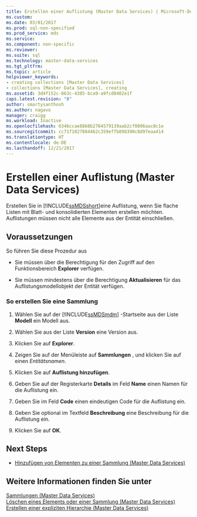 ```yaml
---
title: Erstellen einer Auflistung (Master Data Services) | Microsoft-Dokumentation
ms.custom: 
ms.date: 03/01/2017
ms.prod: sql-non-specified
ms.prod_service: mds
ms.service: 
ms.component: non-specific
ms.reviewer: 
ms.suite: sql
ms.technology: master-data-services
ms.tgt_pltfrm: 
ms.topic: article
helpviewer_keywords:
- creating collections [Master Data Services]
- collections [Master Data Services], creating
ms.assetid: 3d4f152c-863c-4385-bca9-a9fcd0402e1f
caps.latest.revision: "8"
author: smartysanthosh
ms.author: nagavo
manager: craigg
ms.workload: Inactive
ms.openlocfilehash: 6346ccae8860b2704579139aab2cf0096aac0c1e
ms.sourcegitcommit: cc71f1027884462c359effb898390c8d97eaa414
ms.translationtype: HT
ms.contentlocale: de-DE
ms.lasthandoff: 12/21/2017
---
```

# <a name="create-a-collection-master-data-services"></a>Erstellen einer Auflistung (Master Data Services)
  Erstellen Sie in [!INCLUDE[ssMDSshort](../includes/ssmdsshort-md.md)]eine Auflistung, wenn Sie flache Listen mit Blatt- und konsolidierten Elementen erstellen möchten. Auflistungen müssen nicht alle Elemente aus der Entität einschließen.  
  
## <a name="prerequisites"></a>Voraussetzungen  
 So führen Sie diese Prozedur aus  
  
-   Sie müssen über die Berechtigung für den Zugriff auf den Funktionsbereich **Explorer** verfügen.  
  
-   Sie müssen mindestens über die Berechtigung **Aktualisieren** für das Auflistungsmodellobjekt der Entität verfügen.  
  
### <a name="to-create-a-collection"></a>So erstellen Sie eine Sammlung  
  
1.  Wählen Sie auf der [!INCLUDE[ssMDSmdm](../includes/ssmdsmdm-md.md)] -Startseite aus der Liste **Modell** ein Modell aus.  
  
2.  Wählen Sie aus der Liste **Version** eine Version aus.  
  
3.  Klicken Sie auf **Explorer**.  
  
4.  Zeigen Sie auf der Menüleiste auf **Sammlungen** , und klicken Sie auf einen *Entitätsnamen*.  
  
5.  Klicken Sie auf **Auflistung hinzufügen**.  
  
6.  Geben Sie auf der Registerkarte **Details** im Feld **Name** einen Namen für die Auflistung ein.  
  
7.  Geben Sie im Feld **Code** einen eindeutigen Code für die Auflistung ein.  
  
8.  Geben Sie optional im Textfeld **Beschreibung** eine Beschreibung für die Auflistung ein.  
  
9. Klicken Sie auf **OK**.  
  
## <a name="next-steps"></a>Next Steps  
  
-   [Hinzufügen von Elementen zu einer Sammlung &#40;Master Data Services&#41;](../master-data-services/add-members-to-a-collection-master-data-services.md)  
  
## <a name="see-also"></a>Weitere Informationen finden Sie unter  
 [Sammlungen &#40;Master Data Services&#41;](../master-data-services/collections-master-data-services.md)   
 [Löschen eines Elements oder einer Sammlung &#40;Master Data Services&#41;](../master-data-services/delete-a-member-or-collection-master-data-services.md)   
 [Erstellen einer expliziten Hierarchie &#40;Master Data Services&#41;](../master-data-services/create-an-explicit-hierarchy-master-data-services.md)  
  
  

